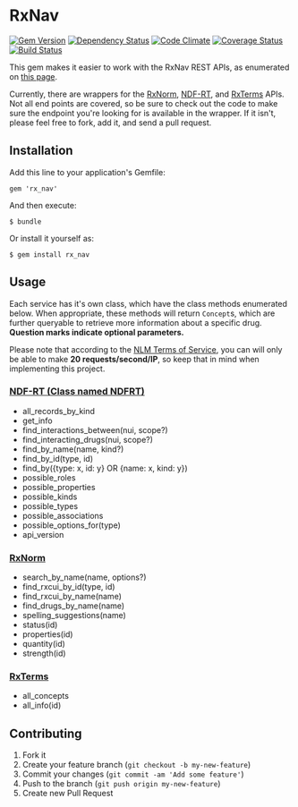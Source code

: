# RxNav

[![Gem Version](http://img.shields.io/gem/v/rx_nav.svg?style=flat-square)](http://badge.fury.io/rb/rx_nav) [![Dependency Status](http://img.shields.io/gemnasium/jbender/rx_nav_ruby.svg?style=flat-square)](https://gemnasium.com/jbender/rx_nav_ruby)
 [![Code Climate](http://img.shields.io/codeclimate/github/jbender/rx_nav_ruby.svg?style=flat-square)](https://codeclimate.com/github/jbender/rx_nav_ruby) [![Coverage Status](https://img.shields.io/coveralls/jbender/rx_nav_ruby.svg?style=flat-square)](https://coveralls.io/r/jbender/rx_nav_ruby)
 [![Build Status](http://img.shields.io/travis/jbender/rx_nav_ruby.svg?style=flat-square)](https://travis-ci.org/jbender/rx_nav_ruby)

This gem makes it easier to work with the RxNav REST APIs, as enumerated on [this page](http://rxnav.nlm.nih.gov/APIsOverview.html).

Currently, there are wrappers for the [RxNorm](http://rxnav.nlm.nih.gov/RxNormAPIREST.html), [NDF-RT](http://rxnav.nlm.nih.gov/NdfrtAPIREST.html), and [RxTerms](http://rxnav.nlm.nih.gov/RxTermsAPIREST.html) APIs. Not all end points are covered, so be sure to check out the code to make sure the endpoint you're looking for is available in the wrapper. If it isn't, please feel free to fork, add it, and send a pull request.

## Installation

Add this line to your application's Gemfile:

    gem 'rx_nav'

And then execute:

    $ bundle

Or install it yourself as:

    $ gem install rx_nav

## Usage

Each service has it's own class, which have the class methods enumerated below. When appropriate, these methods will return `Concept`s, which are further queryable to retrieve more information about a specific drug. **Question marks indicate optional parameters.**

Please note that according to the [NLM Terms of Service](http://rxnav.nlm.nih.gov/TermOfService.html), you can will only be able to make **20 requests/second/IP**, so keep that in mind when implementing this project.

### [NDF-RT (Class named NDFRT)](https://github.com/jbender/rx_nav_ruby/blob/master/lib/rx_nav/ndfrt.rb)

  * all_records_by_kind
  * get_info
  * find_interactions_between(nui, scope?)
  * find_interacting_drugs(nui, scope?)
  * find_by_name(name, kind?)
  * find_by_id(type, id)
  * find_by({type: x, id: y} OR {name: x, kind: y})
  * possible_roles
  * possible_properties
  * possible_kinds
  * possible_types
  * possible_associations
  * possible_options_for(type)
  * api_version

### [RxNorm](https://github.com/jbender/rx_nav_ruby/blob/master/lib/rx_nav/rx_norm.rb)

  * search_by_name(name, options?)
  * find_rxcui_by_id(type, id)
  * find_rxcui_by_name(name)
  * find_drugs_by_name(name)
  * spelling_suggestions(name)
  * status(id)
  * properties(id)
  * quantity(id)
  * strength(id)

### [RxTerms](https://github.com/jbender/rx_nav_ruby/blob/master/lib/rx_nav/rx_terms.rb)

  * all_concepts
  * all_info(id)

## Contributing

1. Fork it
2. Create your feature branch (`git checkout -b my-new-feature`)
3. Commit your changes (`git commit -am 'Add some feature'`)
4. Push to the branch (`git push origin my-new-feature`)
5. Create new Pull Request
